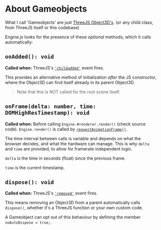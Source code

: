 # About Gameobjects

What I call 'Gameobjects' are just [ThreeJS Object3D's](https://threejs.org/docs/index.html?q=scene#api/en/scenes/Scene).
(or any child class, from ThreeJS itself or this codebase)

Engine.js looks for the presence of these _optional_ methods, which it calls automatically:


## `onAdded(): void`

**Called when:** ThreeJS's [`'childadded'`](https://threejs.org/docs/index.html?q=scene#api/en/core/Object3D)
event fires.

This provides an alternative method of initialization _after_ the JS constructor,
where the Object3D can find itself already in its parent Object3D.

> Note that this is NOT called for the root scene itself.


## `onFrame(delta: number, time: DOMHighResTimestamp): void`

**Called when:** Before calling `Engine.#renderer.render()` (check source code).
`Engine.render()` is called by [`requestAnimationFrame()`](https://developer.mozilla.org/en-US/docs/Web/API/Window/requestAnimationFrame).

The time interval between calls is variable and depends on what the browser decides, and what the hardware can manage.
This is why `delta` and `time` are provided, to allow for framerate independent logic.

`delta` is the time in seconds (float) since the previous frame.

`time` is the current timestamp.


## `dispose(): void`

**Called when:** ThreeJS's [`'removed'`](https://threejs.org/docs/index.html?q=scene#api/en/core/Object3D)
event fires.

This means removing an Object3D from a parent automatically calls `dispose()`,
whether it's a ThreeJS function or your own custom code.

A Gameobject can opt out of this behaviour by defining the member `noAutoDispose = true;`.
